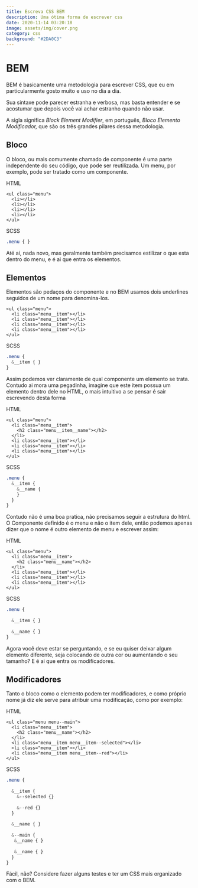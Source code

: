 ```yaml
---
title: Escreva CSS BEM
description: Uma ótima forma de escrever css
date: 2020-11-14 03:20:18
image: assets/img/cover.png
category: css
background: "#2DA0C3"
---
```

# BEM

BEM é basicamente uma metodologia para escrever CSS, que eu em particularmente gosto muito e uso no dia a dia. 

Sua sintaxe pode parecer estranha e verbosa, mas basta entender e se acostumar que depois você vai achar estranho quando não usar.

A sigla significa *Block Element Modifier*, em português, *Bloco Elemento Modificador,* que são os três grandes pilares dessa metodologia.

## Bloco

O bloco, ou mais comumente chamado de componente é uma parte independente do seu código, que pode ser reutilizada. Um menu, por exemplo, pode ser tratado como um componente.

HTML

```
<ul class="menu">
  <li></li>
  <li></li>
  <li></li>
  <li></li>
</ul>
```

SCSS

```scss
.menu { }
```

Até ai, nada novo, mas geralmente também precisamos estilizar o que esta dentro do menu, e é ai que entra os elementos.

## Elementos

Elementos são pedaços do componente e no BEM usamos dois underlines seguidos de um nome para denomina-los.

```
<ul class="menu">
  <li class="menu__item"></li>
  <li class="menu__item"></li>
  <li class="menu__item"></li>
  <li class="menu__item"></li>
</ul>
```

SCSS

```scss
.menu {
  &__item { }
}
```



Assim podemos ver claramente de qual componente um elemento se trata. Contudo ai mora uma pegadinha, imagine que este item possua um elemento dentro dele no HTML, o mais intuitivo a se pensar é sair escrevendo desta forma

HTML

```
<ul class="menu">
  <li class="menu__item">
    <h2 class="menu__item__name"></h2> 
  </li>
  <li class="menu__item"></li>
  <li class="menu__item"></li>
  <li class="menu__item"></li>
</ul>
```

SCSS

```scss
.menu {
  &__item { 
    &__name {
    }
  }
}
```

Contudo não é uma boa pratica, não precisamos seguir a estrutura do html. O Componente definido é o menu e não o item dele, então podemos apenas dizer que o nome é outro elemento de menu e escrever assim:

HTML

```
<ul class="menu">
  <li class="menu__item">
    <h2 class="menu__name"></h2>
  </li>
  <li class="menu__item"></li>
  <li class="menu__item"></li>
  <li class="menu__item"></li>
</ul>
```

SCSS

```scss
.menu {
  
  &__item { }
  
  &__name { }
}
```

Agora você deve estar se perguntando, e se eu quiser deixar algum elemento diferente, seja colocando de outra cor ou aumentando o seu tamanho? E é ai que entra os modificadores.

## Modificadores

Tanto o bloco como o elemento podem ter modificadores, e como próprio nome já diz ele serve para atribuir uma modificação, como por exemplo: 

HTML

```
<ul class="menu menu--main">
  <li class="menu__item">
    <h2 class="menu__name"></h2>
  </li>
  <li class="menu__item menu__item--selected"></li>
  <li class="menu__item"></li>
  <li class="menu__item menu__item--red"></li>
</ul>
```

SCSS

```scss
.menu {
  
  &__item {
    &--selected {}
    
    &--red {}
  }
  
  &__name { }
  
  &--main {
   &__name { }
    
   &__name { }
  }
}
```

Fácil, não? Considere fazer alguns testes e ter um CSS mais organizado com o BEM.
